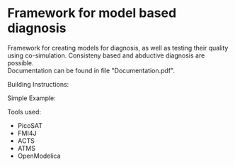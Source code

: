 # Framework for model based diagnosis
Framework for creating models for diagnosis, as well as testing their quality using co-simulation. Consisteny based and abductive diagnosis are possible.<br>
Documentation can be found in file "Documentation.pdf".

Building Instructions:
    
Simple Example:

Tools used:
- PicoSAT
- FMI4J
- ACTS
- ATMS
- OpenModelica